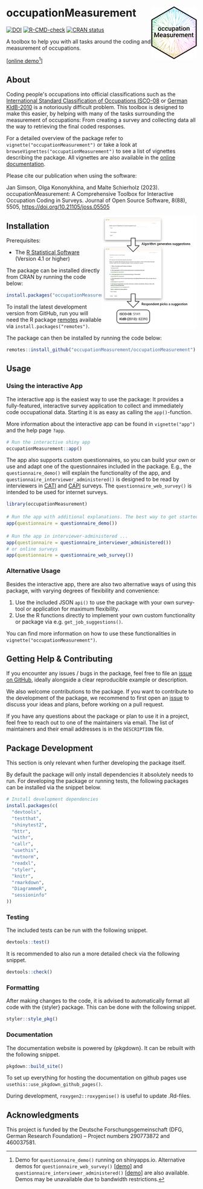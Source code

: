 # occupationMeasurement <img src="man/figures/logo.png" width="120" align="right" />

<!-- badges: start -->
[![DOI](https://joss.theoj.org/papers/10.21105/joss.05505/status.svg)](https://doi.org/10.21105/joss.05505)
[![R-CMD-check](https://github.com/occupationMeasurement/occupationMeasurement/actions/workflows/R-CMD-check.yaml/badge.svg)](https://github.com/occupationMeasurement/occupationMeasurement/actions/workflows/R-CMD-check.yaml)
[![CRAN status](https://www.r-pkg.org/badges/version/occupationMeasurement)](https://CRAN.R-project.org/package=occupationMeasurement)
<!-- badges: end -->

A toolbox to help you with all tasks around the coding and measurement of occupations.

[[online demo](https://occupationmeasurement.shinyapps.io/app_demo/)[^1]]

[^1]: Demo for `questionnaire_demo()` running on shinyapps.io. Alternative demos for `questionnaire_web_survey()` [[demo](https://occupationmeasurement.shinyapps.io/app_web/)] and `questionnaire_interviewer_administered()` [[demo](https://occupationmeasurement.shinyapps.io/app_interviewer/)] are also available. Demos may be unavailable due to bandwidth restrictions.

## About

Coding people's occupations into official classifications such as the [International Standard Classification of Occupations ISCO-08](https://www.ilo.org/public/english/bureau/stat/isco/isco08/) or [German KldB-2010](https://statistik.arbeitsagentur.de/DE/Navigation/Grundlagen/Klassifikationen/Klassifikation-der-Berufe/Archiv-KldB/KldB2010/KldB2010-Nav.html) is a notoriously difficult problem. This toolbox is designed to make this easier, by helping with many of the tasks surrounding the measurement of occupations: From creating a survey and collecting data all the way to retrieving the final coded responses.

For a detailed overview of the package refer to `vignette("occupationMeasurement")` or take a look at `browseVignettes("occupationMeasurement")` to see a list of vignettes describing the package. All vignettes are also available in the [online documentation](https://occupationmeasurement.github.io/occupationMeasurement/index.html).

Please cite our publication when using the software:

Jan Simson, Olga Kononykhina, and Malte Schierholz (2023). occupationMeasurement: A Comprehensive Toolbox for Interactive Occupation Coding in Surveys. Journal of Open Source Software, 8(88), 5505, https://doi.org/10.21105/joss.05505

<img src="man/figures/app_flow_screenshots.png" width="50%" align="right" alt="Screenshots illustrating the flow within the interactive application."/>

## Installation

Prerequisites:

- The [R Statistical Software](https://www.r-project.org/) (Version 4.1 or higher)

The package can be installed directly from CRAN by running the code below:

```r
install.packages("occupationMeasurement")
```

To install the latest development version from GitHub, run you will need the R package [remotes](https://remotes.r-lib.org/) available via `install.packages("remotes")`.

The package can then be installed by running the code below:

```r
remotes::install_github("occupationMeasurement/occupationMeasurement")
```

## Usage

### Using the interactive App

The interactive app is the easiest way to use the package: It provides a fully-featured, interactive survey application to collect and immediately code occupational data. Starting it is as easy as calling the `app()`-function.

More information about the interactive app can be found in `vignette("app")` and the help page `?app`.

```r
# Run the interactive shiny app
occupationMeasurement::app()
```

The app also supports custom questionnaires, so you can build your own or use and adapt one of the questionnaires included in the package. E.g., the `questionnaire_demo()` will explain the functionality of the app, and `questionnaire_interviewer_administered()` is designed to be read by interviewers in [CATI](https://en.wikipedia.org/wiki/Computer-assisted_telephone_interviewing) and [CAPI](https://en.wikipedia.org/wiki/Computer-assisted_personal_interviewing) surveys. The `questionnaire_web_survey()` is intended to be used for internet surveys.

```r
library(occupationMeasurement)

# Run the app with additional explanations. The best way to get started.
app(questionnaire = questionnaire_demo())

# Run the app in interviewer-administered ...
app(questionnaire = questionnaire_interviewer_administered())
# or online surveys
app(questionnaire = questionnaire_web_survey())
```

### Alternative Usage

Besides the interactive app, there are also two alternative ways of using this package, with varying degrees of flexibility and convenience:

1. Use the included JSON `api()` to use the package with your own survey-tool or application for maximum flexibility.
2. Use the R functions directly to implement your own custom functionality or package via e.g. `get_job_suggestions()`.

You can find more information on how to use these functionalities in `vignette("occupationMeasurement")`.

## Getting Help & Contributing

If you encounter any issues / bugs in the package, feel free to file an [issue on GitHub](https://github.com/occupationMeasurement/occupationMeasurement/issues), ideally alongside a clear reproducible example or description.

We also welcome contributions to the package. If you want to contribute to the development of the package, we recommend to first open an [issue](https://github.com/occupationMeasurement/occupationMeasurement/issues) to discuss your ideas and plans, before working on a pull request.

If you have any questions about the package or plan to use it in a project, feel free to reach out to one of the maintainers via email. The list of maintainers and their email addresses is in the `DESCRIPTION` file.

## Package Development

This section is only relevant when further developing the package itself. 

By default the package will only install dependencies it absolutely needs to run. For developing the package or running tests, the following packages can be installed via the snippet below.

```r
# Install development dependencies
install.packages(c(
  "devtools",
  "testthat",
  "shinytest2",
  "httr",
  "withr",
  "callr",
  "usethis",
  "mvtnorm",
  "readxl",
  "styler",
  "knitr",
  "rmarkdown",
  "DiagrammeR",
  "sessioninfo"
))
```

### Testing

The included tests can be run with the following snippet.

```r
devtools::test()
```

It is recommended to also run a more detailed check via the following snippet.

```r
devtools::check()
```

### Formatting

After making changes to the code, it is advised to automatically format all code with the {styler} package. This can be done with the following snippet.

```r
styler::style_pkg()
```

### Documentation

The documentation website is powered by {pkgdown}. It can be rebuilt with the following snippet. 

```r
pkgdown::build_site()
```

To set up everything for hosting the documentation on github pages use `usethis::use_pkgdown_github_pages()`.

During development, `roxygen2::roxygenise()` is useful to update .Rd-files.

## Acknowledgments

This project is funded by the Deutsche Forschungsgemeinschaft (DFG, German
Research Foundation) – Project numbers 290773872 and 460037581.
